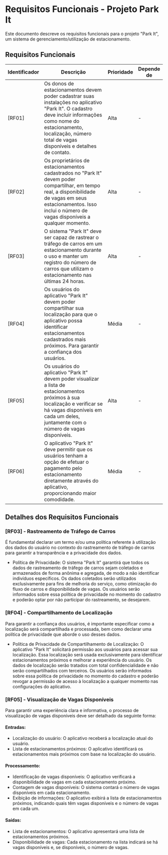 # Requisitos Funcionais - Projeto Park It

Este documento descreve os requisitos funcionais para o projeto "Park It", um sistema de gerenciamento/utilização de estacionamento.

## Requisitos Funcionais

| Identificador | Descrição | Prioridade | Depende de |
| ------------- | ----------- | ---------- | ---------- |
| [RF01] | Os donos de estacionamentos devem poder cadastrar suas instalações no aplicativo "Park It". O cadastro deve incluir informações como nome do estacionamento, localização, número total de vagas disponíveis e detalhes de contato. | Alta | - |
| [RF02] | Os proprietários de estacionamentos cadastrados no "Park It" devem poder compartilhar, em tempo real, a disponibilidade de vagas em seus estacionamentos. Isso inclui o número de vagas disponíveis a qualquer momento. | Alta | - |
| [RF03] | O sistema "Park It" deve ser capaz de rastrear o tráfego de carros em um estacionamento durante o uso e manter um registro do número de carros que utilizam o estacionamento nas últimas 24 horas.| Alta | - |
| [RF04] | Os usuários do aplicativo "Park It" devem poder compartilhar sua localização para que o aplicativo possa identificar estacionamentos cadastrados mais próximos. Para garantir a confiança dos usuários. | Média | - |
| [RF05] | Os usuários do aplicativo "Park It" devem poder visualizar a lista de estacionamentos próximos à sua localização e verificar se há vagas disponíveis em cada um deles, juntamente com o número de vagas disponíveis. | Alta | - |
| [RF06] | O aplicativo "Park It" deve permitir que os usuários tenham a opção de efetuar o pagamento pelo estacionamento diretamente através do aplicativo, proporcionando maior comodidade. | Média | - |

## Detalhes dos Requisitos Funcionais

### [RF03] - Rastreamento de Tráfego de Carros

É fundamental declarar um termo e/ou uma política referente à utilização dos dados do usuário no contexto do rastreamento de tráfego de carros para garantir a transparência e a privacidade dos dados.

- Política de Privacidade: O sistema "Park It" garantirá que todos os dados de rastreamento de tráfego de carros sejam coletados e armazenados de forma anônima e agregada, de modo a não identificar indivíduos específicos. Os dados coletados serão utilizados exclusivamente para fins de melhoria do serviço, como otimização do fluxo de carros e disponibilidade de vagas. Os usuários serão informados sobre essa política de privacidade no momento do cadastro e poderão optar por não participar do rastreamento, se desejarem.

### [RF04] - Compartilhamento de Localização

Para garantir a confiança dos usuários, é importante especificar como a localização será compartilhada e processada, bem como declarar uma política de privacidade que aborde o uso desses dados.

- Política de Privacidade de Compartilhamento de Localização: O aplicativo "Park It" solicitará permissão aos usuários para acessar sua localização. Essa localização será usada exclusivamente para identificar estacionamentos próximos e melhorar a experiência do usuário. Os dados de localização serão tratados com total confidencialidade e não serão compartilhados com terceiros. Os usuários serão informados sobre essa política de privacidade no momento do cadastro e poderão revogar a permissão de acesso à localização a qualquer momento nas configurações do aplicativo.

### [RF05] - Visualização de Vagas Disponíveis

Para garantir uma experiência clara e informativa, o processo de visualização de vagas disponíveis deve ser detalhado da seguinte forma:

#### Entradas:

- Localização do usuário: O aplicativo receberá a localização atual do usuário.
- Lista de estacionamentos próximos: O aplicativo identificará os estacionamentos mais próximos com base na localização do usuário.

#### Processamento:

- Identificação de vagas disponíveis: O aplicativo verificará a disponibilidade de vagas em cada estacionamento próximo.
- Contagem de vagas disponíveis: O sistema contará o número de vagas disponíveis em cada estacionamento.
- Exibição de informações: O aplicativo exibirá a lista de estacionamentos próximos, indicando quais têm vagas disponíveis e o número de vagas em cada um.

#### Saídas:

- Lista de estacionamentos: O aplicativo apresentará uma lista de estacionamentos próximos.
- Disponibilidade de vagas: Cada estacionamento na lista indicará se há vagas disponíveis e, se disponíveis, o número de vagas.

##
